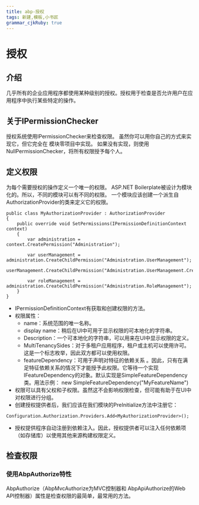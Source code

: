 ```yaml
---
title: abp-授权
tags: 新建,模板,小书匠
grammar_cjkRuby: true
---
```


# 授权
## 介绍
几乎所有的企业应用程序都使用某种级别的授权。授权用于检查是否允许用户在应用程序中执行某些特定的操作。
## 关于IPermissionChecker
授权系统使用IPermissionChecker来检查权限。
虽然你可以用你自己的方式来实现它，但它完全在 模块零项目中实现。
如果没有实现，则使用NullPermissionChecker，将所有权限授予每个人。
## 定义权限
为每个需要授权的操作定义一个唯一的权限。
ASP.NET Boilerplate被设计为模块化的。所以，不同的模块可以有不同的权限。
一个模块应该创建一个派生自AuthorizationProvider的类来定义它的权限。
```csharp?linenums
public class MyAuthorizationProvider : AuthorizationProvider
{
    public override void SetPermissions(IPermissionDefinitionContext context)
    {
        var administration = context.CreatePermission("Administration");

        var userManagement = administration.CreateChildPermission("Administration.UserManagement");
        userManagement.CreateChildPermission("Administration.UserManagement.CreateUser");

        var roleManagement = administration.CreateChildPermission("Administration.RoleManagement");
    }
}
```
* IPermissionDefinitionContext有获取和创建权限的方法。
* 权限属性：
	* name：系统范围的唯一名称。
	* display name：稍后在UI中可用于显示权限的可本地化的字符串。
	* Description：一个可本地化的字符串，可以用来在UI中显示权限的定义。
	* MultiTenancySides：对于多租户应用程序，租户或主机可以使用许可。这是一个标志枚举，因此双方都可以使用权限。
	* featureDependency：可用于声明对特征的依赖关系 。因此，只有在满足特征依赖关系的情况下才能授予此权限。它等待一个实现IFeatureDependency的对象。默认实现是SimpleFeatureDependency类。用法示例： new SimpleFeatureDependency("MyFeatureName")
* 权限可以具有父权和子权限。虽然这不会影响权限检查，但可能有助于在UI中对权限进行分组。
* 创建授权提供者后，我们应该在我们模块的PreInitialize方法中注册它：
```csharp?linenums
Configuration.Authorization.Providers.Add<MyAuthorizationProvider>();
```
* 授权提供程序自动注册到依赖注入。因此，授权提供者可以注入任何依赖项（如存储库）以使用其他来源构建权限定义。
## 检查权限
### 使用AbpAuthorize特性
AbpAuthorize（AbpMvcAuthorize为MVC控制器和 AbpApiAuthorize的Web API控制器）属性是检查权限的最简单，最常用的方法。